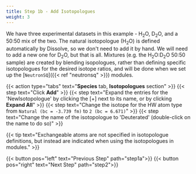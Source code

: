 ```yaml
---
title: Step 1b - Add Isotopologues
weight: 3
---
```


We have three experimental datasets in this example - H<sub>2</sub>O, D<sub>2</sub>O, and a 50:50 mix of the two. The natural isotopologue (H<sub>2</sub>O) is defined automatically by Dissolve, so we don't need to add it by hand. We will need to add a new one for D<sub>2</sub>O, but that is all. Mixtures (e.g. the H<sub>2</sub>O:D<sub>2</sub>O 50:50 sample) are created by blending isopologues, rather than defining specific isotopologues for the desired isotope ratios, and will be done when we set up the [`NeutronSQ`]({{< ref "neutronsq" >}}) modules.

{{< action type="tabs" text="**Species** tab, **Isotopologues** section" >}}
{{< step text="Click **Add**" >}}
{{< step text="Expand the entries for the 'NewIsotopologue' by clicking the [+] next to its name, or by clicking **Expand All**" >}}
{{< step text="Change the isotope for the HW atom type from `Natural (bc = -3.739 fm)` to `2 (bc = 6.671)`" >}}
{{< step text="Change the name of the isotopologue to 'Deuterated' (double-click on the name to do so)" >}}

{{< tip text="Exchangeable atoms are not specified in isotopologue definitions, but instead are indicated when using the isotopologues in modules." >}}

{{< button pos="left" text="Previous Step" path="step1a">}}
{{< button pos="right" text="Next Step" path="step2">}}
